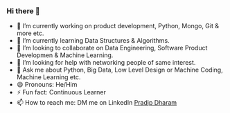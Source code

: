 ### Hi there 👋
- 🔭 I’m currently working on product development, Python, Mongo, Git & more etc.
- 🌱 I’m currently learning Data Structures & Algorithms.
- 👯 I’m looking to collaborate on Data Engineering, Software Product Developmen & Machine Learning.
- 🤔 I’m looking for help with networking people of same interest.
- 💬 Ask me about Python, Big Data, Low Level Design or Machine Coding, Machine Learning etc.
- 😄 Pronouns: He/Him
- ⚡ Fun fact: Continuous Learner
- 📫 How to reach me: DM me on LinkedIn <span class="badge-base LI-profile-badge" data-locale="en_US" data-size="medium" data-theme="light" data-type="VERTICAL" data-vanity="pradipdharam" data-version="v1">
  <a class="badge-base__link LI-simple-link" href="https://in.linkedin.com/in/pradipdharam?trk=profile-badge" target="_blank">Pradip Dharam</a>
</span>
              
<!--
**pradipdharam/pradipdharam** is a ✨ _special_ ✨ repository because its `README.md` (this file) appears on your GitHub profile.

Here are some ideas to get you started:

- 🔭 I’m currently working on ...
- 🌱 I’m currently learning ...
- 👯 I’m looking to collaborate on ...
- 🤔 I’m looking for help with ...
- 💬 Ask me about ...
- 📫 How to reach me: ...
- 😄 Pronouns: ...
- ⚡ Fun fact: ...
-->
